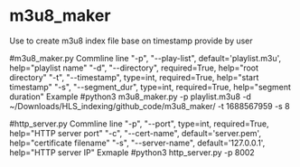 # m3u8_maker
Use to create m3u8 index file base on timestamp provide by user

#m3u8_maker.py Commline line 
"-p", "--play-list", default='playlist.m3u', help="playlist name"
"-d", "--directory", required=True, help="root directory"
"-t", "--timestamp", type=int, required=True, help="start timestamp"
"-s", "--segment_dur", type=int, required=True, help="segment duration"
Example 
#python3 m3u8_maker.py -p playlist.m3u8 -d ~/Downloads/HLS_indexing/github_code/m3u8_maker/ -t 1688567959 -s 8



#http_server.py Commline line 
"-p", "--port", type=int, required=True, help="HTTP server port"
"-c", "--cert-name", default='server.pem', help="certificate filename"
"-s", "--server-name", default='127.0.0.1', help="HTTP server IP"
Exmaple
#python3 http_server.py -p 8002
